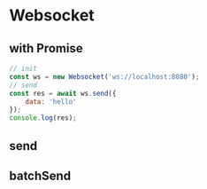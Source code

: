 # Websocket 

## with Promise
```javascript
// init 
const ws = new Websocket('ws://localhost:8080');
// send
const res = await ws.send({
	data: 'hello'
});
console.log(res);


```

## send 

## batchSend